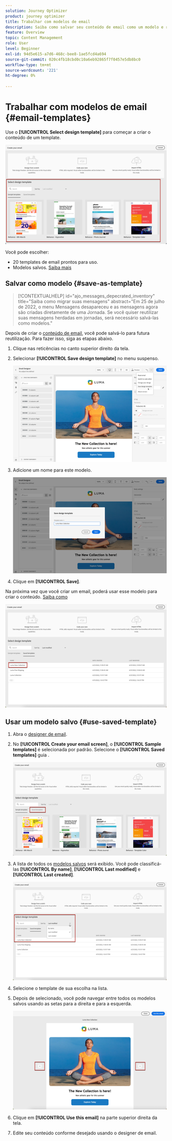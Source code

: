 ```yaml
---
solution: Journey Optimizer
product: journey optimizer
title: Trabalhar com modelos de email
description: Saiba como salvar seu conteúdo de email como um modelo e reutilizá-lo no Journey Otimizer
feature: Overview
topic: Content Management
role: User
level: Beginner
exl-id: 94d5e615-a7d6-468c-bee8-1ae5fcd4a694
source-git-commit: 020c4fb18cbd0c10a6eb92865f7f0457e5db8bc0
workflow-type: tm+mt
source-wordcount: '221'
ht-degree: 0%

---
```


# Trabalhar com modelos de email {#email-templates}

Use o **[!UICONTROL Select design template]** para começar a criar o conteúdo de um template.

![](assets/email_designer-templates.png)

Você pode escolher:
* 20 templates de email prontos para uso.
* Modelos salvos. [Saiba mais](#use-saved-template)

## Salvar como modelo {#save-as-template}

>[!CONTEXTUALHELP]
>id="ajo_messages_depecrated_inventory"
>title="Saiba como migrar suas mensagens"
>abstract="Em 25 de julho de 2022, o menu Mensagens desapareceu e as mensagens agora são criadas diretamente de uma Jornada. Se você quiser reutilizar suas mensagens herdadas em jornadas, será necessário salvá-las como modelos."

Depois de criar o [conteúdo de email](get-started-email-design.md), você pode salvá-lo para futura reutilização. Para fazer isso, siga as etapas abaixo.

1. Clique nas reticências no canto superior direito da tela.

1. Selecionar **[!UICONTROL Save design template]** no menu suspenso.

   ![](assets/email_designer-save-template.png)

1. Adicione um nome para este modelo.

   ![](assets/email_designer-template-name.png)

1. Clique em **[!UICONTROL Save]**.

Na próxima vez que você criar um email, poderá usar esse modelo para criar o conteúdo. [Saiba como](#use-saved-template)

![](assets/email_designer-saved-template.png)

## Usar um modelo salvo {#use-saved-template}

1. Abra o [designer de email](content-from-scratch.md).

1. No **[!UICONTROL Create your email screen]**, o **[!UICONTROL Sample templates]** é selecionada por padrão. Selecione o **[!UICONTROL Saved templates]** guia .

   ![](assets/email_designer-saved-templates-tab.png)

1. A lista de todos os [modelos salvos](#save-as-template) será exibido. Você pode classificá-las **[!UICONTROL By name]**, **[!UICONTROL Last modified]** e **[!UICONTROL Last created]**.

   ![](assets/email_designer-saved-templates.png)

1. Selecione o template de sua escolha na lista.

1. Depois de selecionado, você pode navegar entre todos os modelos salvos usando as setas para a direita e para a esquerda.

   ![](assets/email_designer-saved-templates-navigate.png)

1. Clique em **[!UICONTROL Use this email]** na parte superior direita da tela.

1. Edite seu conteúdo conforme desejado usando o designer de email.
